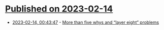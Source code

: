 # [Published on 2023-02-14](index.md)

* [2023-02-14, 00:43:47](https://news.ycombinator.com/item?id=34783475) - [More than five whys and “layer eight” problems](http://rachelbythebay.com/w/2023/02/13/broken/)
